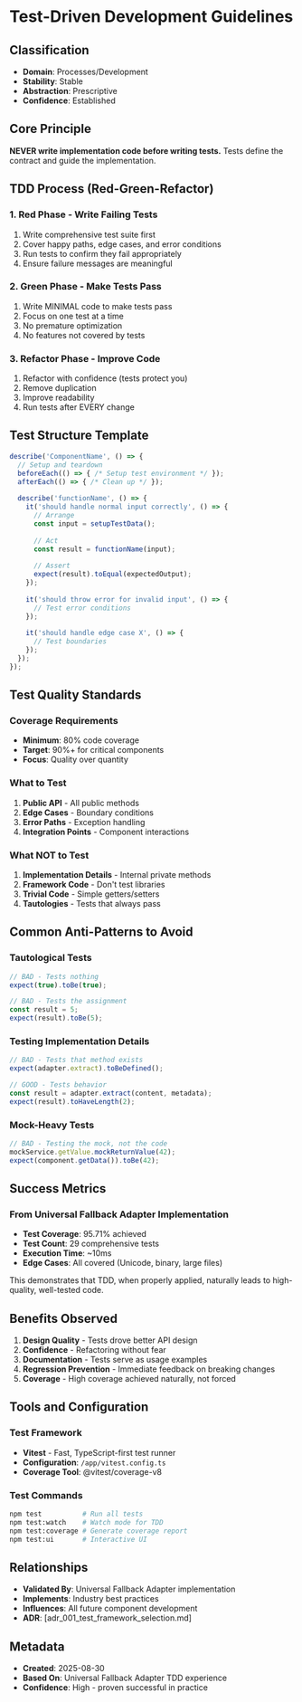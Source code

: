 # Test-Driven Development Guidelines

## Classification
- **Domain**: Processes/Development
- **Stability**: Stable
- **Abstraction**: Prescriptive
- **Confidence**: Established

## Core Principle
**NEVER write implementation code before writing tests.** Tests define the contract and guide the implementation.

## TDD Process (Red-Green-Refactor)

### 1. Red Phase - Write Failing Tests
1. Write comprehensive test suite first
2. Cover happy paths, edge cases, and error conditions
3. Run tests to confirm they fail appropriately
4. Ensure failure messages are meaningful

### 2. Green Phase - Make Tests Pass
1. Write MINIMAL code to make tests pass
2. Focus on one test at a time
3. No premature optimization
4. No features not covered by tests

### 3. Refactor Phase - Improve Code
1. Refactor with confidence (tests protect you)
2. Remove duplication
3. Improve readability
4. Run tests after EVERY change

## Test Structure Template

```typescript
describe('ComponentName', () => {
  // Setup and teardown
  beforeEach(() => { /* Setup test environment */ });
  afterEach(() => { /* Clean up */ });
  
  describe('functionName', () => {
    it('should handle normal input correctly', () => {
      // Arrange
      const input = setupTestData();
      
      // Act
      const result = functionName(input);
      
      // Assert
      expect(result).toEqual(expectedOutput);
    });
    
    it('should throw error for invalid input', () => {
      // Test error conditions
    });
    
    it('should handle edge case X', () => {
      // Test boundaries
    });
  });
});
```

## Test Quality Standards

### Coverage Requirements
- **Minimum**: 80% code coverage
- **Target**: 90%+ for critical components
- **Focus**: Quality over quantity

### What to Test
1. **Public API** - All public methods
2. **Edge Cases** - Boundary conditions
3. **Error Paths** - Exception handling
4. **Integration Points** - Component interactions

### What NOT to Test
1. **Implementation Details** - Internal private methods
2. **Framework Code** - Don't test libraries
3. **Trivial Code** - Simple getters/setters
4. **Tautologies** - Tests that always pass

## Common Anti-Patterns to Avoid

### Tautological Tests
```typescript
// BAD - Tests nothing
expect(true).toBe(true);

// BAD - Tests the assignment
const result = 5;
expect(result).toBe(5);
```

### Testing Implementation Details
```typescript
// BAD - Tests that method exists
expect(adapter.extract).toBeDefined();

// GOOD - Tests behavior
const result = adapter.extract(content, metadata);
expect(result).toHaveLength(2);
```

### Mock-Heavy Tests
```typescript
// BAD - Testing the mock, not the code
mockService.getValue.mockReturnValue(42);
expect(component.getData()).toBe(42);
```

## Success Metrics

### From Universal Fallback Adapter Implementation
- **Test Coverage**: 95.71% achieved
- **Test Count**: 29 comprehensive tests
- **Execution Time**: ~10ms
- **Edge Cases**: All covered (Unicode, binary, large files)

This demonstrates that TDD, when properly applied, naturally leads to high-quality, well-tested code.

## Benefits Observed

1. **Design Quality** - Tests drove better API design
2. **Confidence** - Refactoring without fear
3. **Documentation** - Tests serve as usage examples
4. **Regression Prevention** - Immediate feedback on breaking changes
5. **Coverage** - High coverage achieved naturally, not forced

## Tools and Configuration

### Test Framework
- **Vitest** - Fast, TypeScript-first test runner
- **Configuration**: `/app/vitest.config.ts`
- **Coverage Tool**: @vitest/coverage-v8

### Test Commands
```bash
npm test          # Run all tests
npm test:watch    # Watch mode for TDD
npm test:coverage # Generate coverage report
npm test:ui       # Interactive UI
```

## Relationships
- **Validated By**: Universal Fallback Adapter implementation
- **Implements**: Industry best practices
- **Influences**: All future component development
- **ADR**: [adr_001_test_framework_selection.md]

## Metadata
- **Created**: 2025-08-30
- **Based On**: Universal Fallback Adapter TDD experience
- **Confidence**: High - proven successful in practice